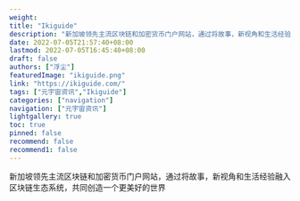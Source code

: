 ```yaml
---
weight: 
title: "Ikiguide"
description: "新加坡领先主流区块链和加密货币门户网站，通过将故事，新视角和生活经验融入区块链生态系统，共同创造一个更美好的世界"
date: 2022-07-05T21:57:40+08:00
lastmod: 2022-07-05T16:45:40+08:00
draft: false
authors: ["浮尘"]
featuredImage: "ikiguide.png"
link: "https://ikiguide.com/"
tags: ["元宇宙资讯","Ikiguide"]
categories: ["navigation"]
navigation: ["元宇宙资讯"]
lightgallery: true
toc: true
pinned: false
recommend: false
recommend1: false
---
```

新加坡领先主流区块链和加密货币门户网站，通过将故事，新视角和生活经验融入区块链生态系统，共同创造一个更美好的世界